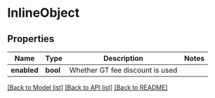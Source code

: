 # InlineObject

## Properties
Name | Type | Description | Notes
------------ | ------------- | ------------- | -------------
**enabled** | **bool** | Whether GT fee discount is used | 

[[Back to Model list]](../README.md#documentation-for-models) [[Back to API list]](../README.md#documentation-for-api-endpoints) [[Back to README]](../README.md)


